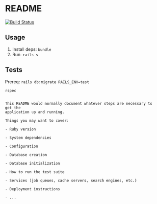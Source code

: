# README

[![Build Status](https://travis-ci.com/landau/chase-buckets.svg?branch=master)](https://travis-ci.com/landau/chase-buckets)

## Usage

1. Install deps: `bundle`
2. Run: `rails s`

## Tests

Prereq: `rails db:migrate RAILS_ENV=test`

```sh
rspec
```

```

This README would normally document whatever steps are necessary to get the
application up and running.

Things you may want to cover:

- Ruby version

- System dependencies

- Configuration

- Database creation

- Database initialization

- How to run the test suite

- Services (job queues, cache servers, search engines, etc.)

- Deployment instructions

- ...
```
